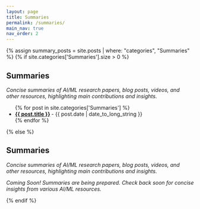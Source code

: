 ```yaml
---
layout: page
title: Summaries
permalink: /summaries/
main_nav: true
nav_order: 2
---
```


{% assign summary_posts = site.posts | where: "categories", "Summaries" %}
{% if site.categories['Summaries'].size > 0 %}
  <h2 id="summaries">Summaries</h2>
  <p class="desc"><em>Concise summaries of AI/ML research papers, blog posts, videos, and other resources, highlighting main contributions and insights.</em></p>
  <ul class="posts-list">
  {% for post in site.categories['Summaries'] %}
    <li>
      <strong>
        <a href="{{ post.url | prepend: site.baseurl }}">{{ post.title }}</a>
      </strong>
      <span class="post-date">- {{ post.date | date_to_long_string }}</span>
    </li>
  {% endfor %}
  </ul>
{% else %}
  <h2 id="summaries">Summaries</h2>
  <p class="desc"><em>Concise summaries of AI/ML research papers, blog posts, videos, and other resources, highlighting main contributions and insights.</em></p>
  <p><em>Coming Soon! Summaries are being prepared. Check back soon for concise insights from various AI/ML resources.</em></p>
{% endif %}
<br>
